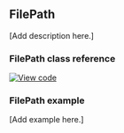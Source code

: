## FilePath

[Add description here.]

### FilePath class reference
[![View code](https://www.mbed.com/embed/?type=library)](http://os.mbed.com/docs/v5.7/mbed-os-api-doxy/classmbed_1_1_file_path.html)

### FilePath example

[Add example here.]
